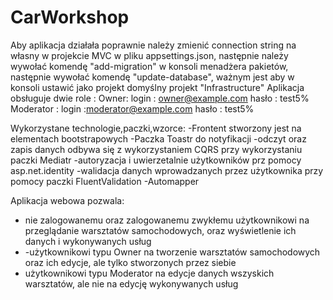 # CarWorkshop
Aby aplikacja działała poprawnie należy zmienić connection string na własny w projekcie MVC w pliku appsettings.json,
następnie należy wywołać komendę "add-migration" w konsoli menadżera pakietów, następnie wywołać komendę "update-database", ważnym jest aby w konsoli ustawić jako projekt domyślny projekt "Infrastructure"
Aplikacja obsługuje dwie role :
Owner: login : owner@example.com
       hasło : test5%
Moderator : login :moderator@example.com
            hasło : test5%

Wykorzystane technologie,paczki,wzorce:
-Frontent stworzony jest na elementach bootstrapowych
-Paczka Toastr do notyfikacji
-odczyt oraz zapis danych odbywa się z wykorzystaniem CQRS przy wykorzystaniu paczki Mediatr
-autoryzacja i uwierzetalnie użytkowników prz pomocy asp.net.identity
-walidacja danych wprowadzanych przez użytkownika przy pomocy paczki FluentValidation
-Automapper

Aplikacja webowa pozwala:
- nie zalogowanemu oraz zalogowanemu zwykłemu użytkownikowi na przeglądanie warsztatów samochodowych, oraz wyświetlenie ich danych i wykonywanych usług
- -użytkownikowi typu Owner na tworzenie warsztatów samochodowych oraz ich edycje, ale tylko stworzonych przez siebie
- użytkownikowi typu Moderator na edycje danych wszyskich warsztatów, ale nie na edycję wykonywanych usług



